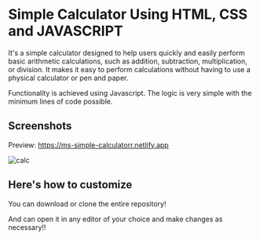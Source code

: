 
 
# Simple Calculator Using HTML, CSS and JAVASCRIPT 

It's a simple calculator designed to help users quickly and easily perform basic arithmetic calculations, such as addition, subtraction, multiplication, or division. It makes it easy to perform calculations without having to use a physical calculator or pen and paper.

Functionality is achieved using Javascript. The logic is very simple with the minimum lines of code possible.

## Screenshots

Preview: https://ms-simple-calculatorr.netlify.app

![calc](https://user-images.githubusercontent.com/91081774/215313588-80a945c9-9a33-4ca1-ad6a-2b6d96eb057d.png)


## Here's how to customize 

You can download or clone the entire repository!

And can open it in any editor of your choice and make changes as necessary!!


